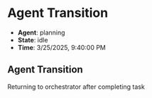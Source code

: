 # Agent Transition

- **Agent**: planning
- **State**: idle
- **Time**: 3/25/2025, 9:40:00 PM

## Agent Transition

Returning to orchestrator after completing task

